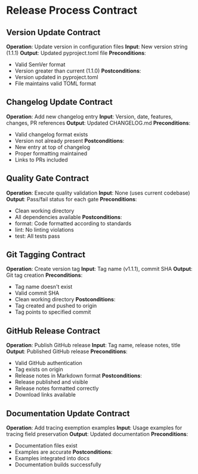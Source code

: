 # Release Process Contract

## Version Update Contract

**Operation**: Update version in configuration files
**Input**: New version string (1.1.1)
**Output**: Updated pyproject.toml file
**Preconditions**:
- Valid SemVer format
- Version greater than current (1.1.0)
**Postconditions**:
- Version updated in pyproject.toml
- File maintains valid TOML format

## Changelog Update Contract

**Operation**: Add new changelog entry
**Input**: Version, date, features, changes, PR references
**Output**: Updated CHANGELOG.md
**Preconditions**:
- Valid changelog format exists
- Version not already present
**Postconditions**:
- New entry at top of changelog
- Proper formatting maintained
- Links to PRs included

## Quality Gate Contract

**Operation**: Execute quality validation
**Input**: None (uses current codebase)
**Output**: Pass/fail status for each gate
**Preconditions**:
- Clean working directory
- All dependencies available
**Postconditions**:
- format: Code formatted according to standards
- lint: No linting violations
- test: All tests pass

## Git Tagging Contract

**Operation**: Create version tag
**Input**: Tag name (v1.1.1), commit SHA
**Output**: Git tag creation
**Preconditions**:
- Tag name doesn't exist
- Valid commit SHA
- Clean working directory
**Postconditions**:
- Tag created and pushed to origin
- Tag points to specified commit

## GitHub Release Contract

**Operation**: Publish GitHub release
**Input**: Tag name, release notes, title
**Output**: Published GitHub release
**Preconditions**:
- Valid GitHub authentication
- Tag exists on origin
- Release notes in Markdown format
**Postconditions**:
- Release published and visible
- Release notes formatted correctly
- Download links available

## Documentation Update Contract

**Operation**: Add tracing exemption examples
**Input**: Usage examples for tracing field preservation
**Output**: Updated documentation
**Preconditions**:
- Documentation files exist
- Examples are accurate
**Postconditions**:
- Examples integrated into docs
- Documentation builds successfully